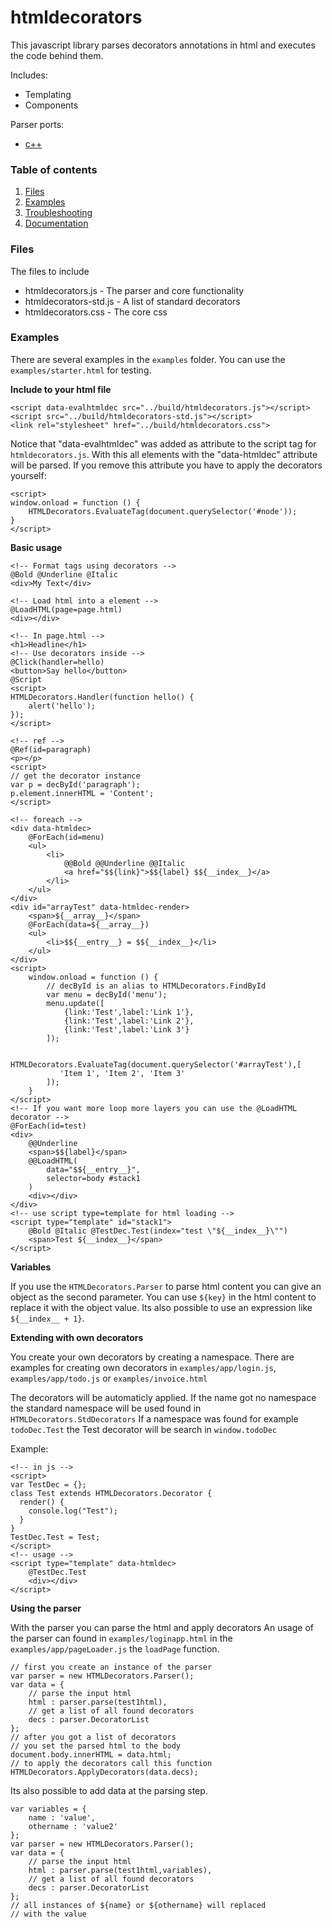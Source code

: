 # htmldecorators

This javascript library parses decorators annotations in html and executes the code behind them.

Includes:
* Templating
* Components

Parser ports:
* [c++](https://github.com/hendrik-weiler/htmldecoratorsparsercplusplus)

### Table of contents

1. [Files](#files)
2. [Examples](#examples)
3. [Troubleshooting](https://hendrik-weiler.github.io/htmldecorators/docs/page.99_troubleshooting.html)
4. [Documentation](https://hendrik-weiler.github.io/htmldecorators/docs)

### Files

The files to include
- htmldecorators.js - The parser and core functionality
- htmldecorators-std.js - A list of standard decorators
- htmldecorators.css - The core css

### Examples

There are several examples in the ```examples``` folder.
You can use the ```examples/starter.html``` for testing.

**Include to your html file**
```
<script data-evalhtmldec src="../build/htmldecorators.js"></script>
<script src="../build/htmldecorators-std.js"></script>
<link rel="stylesheet" href="../build/htmldecorators.css">
```
Notice that "data-evalhtmldec" was added as attribute to the script tag for ```htmldecorators.js```. With this
all elements with the "data-htmldec" attribute will be parsed.
If you remove this attribute you have to apply the decorators yourself:
```
<script>
window.onload = function () {
    HTMLDecorators.EvaluateTag(document.querySelector('#node'));
}
</script>
```

**Basic usage**
```
<!-- Format tags using decorators -->
@Bold @Underline @Italic
<div>My Text</div>

<!-- Load html into a element -->
@LoadHTML(page=page.html)
<div></div>

<!-- In page.html -->
<h1>Headline</h1>
<!-- Use decorators inside -->
@Click(handler=hello)
<button>Say hello</button>
@Script
<script>
HTMLDecorators.Handler(function hello() {
    alert('hello');
});
</script>

<!-- ref -->
@Ref(id=paragraph)
<p></p>
<script>
// get the decorator instance
var p = decById('paragraph');
p.element.innerHTML = 'Content';
</script>

<!-- foreach -->
<div data-htmldec>
    @ForEach(id=menu)
    <ul>
        <li>
            @@Bold @@Underline @@Italic
            <a href="$${link}">$${label} $${__index__}</a>
        </li>
    </ul>
</div>
<div id="arrayTest" data-htmldec-render>
    <span>${__array__}</span>
    @ForEach(data=${__array__})
    <ul>
        <li>$${__entry__} = $${__index__}</li>
    </ul>
</div>
<script>
    window.onload = function () {
        // decById is an alias to HTMLDecorators.FindById
        var menu = decById('menu');
        menu.update([
            {link:'Test',label:'Link 1'},
            {link:'Test',label:'Link 2'},
            {link:'Test',label:'Link 3'}
        ]);
        
        HTMLDecorators.EvaluateTag(document.querySelector('#arrayTest'),[
           'Item 1', 'Item 2', 'Item 3'
        ]);
    }
</script>
<!-- If you want more loop more layers you can use the @LoadHTML decorator -->
@ForEach(id=test)
<div>
    @@Underline
    <span>$${label}</span>
    @@LoadHTML(
        data="$${__entry__}",
        selector=body #stack1
    )
    <div></div>
</div>
<!-- use script type=template for html loading -->
<script type="template" id="stack1">
    @Bold @Italic @TestDec.Test(index="test \"${__index__}\"")
    <span>Test ${__index__}</span>
</script>
```

**Variables**

If you use the ```HTMLDecorators.Parser``` to parse html content you can
give an object as the second parameter. You can use ```${key}``` in the html content
to replace it with the object value. Its also possible
to use an expression like ```${__index__ + 1}```.

**Extending with own decorators**

You create your own decorators by creating a namespace.
There are examples for creating own decorators in
```examples/app/login.js```, ```examples/app/todo.js``` or ```examples/invoice.html```

The decorators will be automaticly applied. If the name got
no namespace the standard namespace will be used found in ```HTMLDecorators.StdDecorators```
If a namespace was found for example ```todoDec.Test``` the
Test decorator will be search in ```window.todoDec```

Example:
```
<!-- in js -->
<script>
var TestDec = {};
class Test extends HTMLDecorators.Decorator {
  render() {
    console.log("Test");
  }
}
TestDec.Test = Test;
</script>
<!-- usage -->
<script type="template" data-htmldec>
    @TestDec.Test
    <div></div>
</script>
```

**Using the parser**

With the parser you can parse the html and apply decorators
An usage of the parser can found in ```examples/loginapp.html``` 
in the ```examples/app/pageLoader.js``` the ```loadPage``` function.
```
// first you create an instance of the parser
var parser = new HTMLDecorators.Parser();
var data = {
    // parse the input html
    html : parser.parse(test1html),
    // get a list of all found decorators
    decs : parser.DecoratorList
};
// after you got a list of decorators
// you set the parsed html to the body
document.body.innerHTML = data.html;
// to apply the decorators call this function
HTMLDecorators.ApplyDecorators(data.decs);
```

Its also possible to add data at the parsing step.
```
var variables = {
    name : 'value',
    othername : 'value2'
};
var parser = new HTMLDecorators.Parser();
var data = {
    // parse the input html
    html : parser.parse(test1html,variables),
    // get a list of all found decorators
    decs : parser.DecoratorList
};
// all instances of ${name} or ${othername} will replaced
// with the value
```